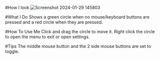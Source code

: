 #How I look
![Screenshot 2024-01-29 145803](https://github.com/peavey2787/KeyDownAlert/assets/11081113/824c19f7-7e85-4d39-a0a9-722b4756dad9)

#What I Do
Shows a green circle when no mouse/keyboard buttons are pressed and a red circle when they are pressed. 

#How To Use Me
Click and drag the circle to move it.
Right click the circle to open the menu to exit or open settings.

#Tips
The middle mouse button and the 2 side mouse buttons are set to toggle.
